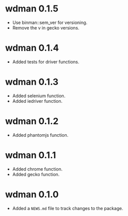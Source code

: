 # wdman 0.1.5

* Use binman::sem_ver for versioning.
* Remove the v in gecko versions.

# wdman 0.1.4

* Added tests for driver functions.

# wdman 0.1.3

* Added selenium function.
* Added iedriver function.

# wdman 0.1.2

* Added phantomjs function.

# wdman 0.1.1

* Added chrome function.
* Added gecko function.

# wdman 0.1.0

* Added a `NEWS.md` file to track changes to the package.



